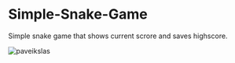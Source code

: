 # Simple-Snake-Game
Simple snake game that shows current scrore and saves highscore.

![paveikslas](https://user-images.githubusercontent.com/51360361/226108546-1dbac5be-a8ab-4b34-9ae7-2756e2c542e8.png)
